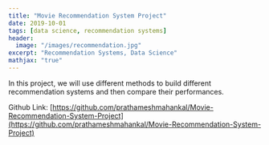 ```yaml
---
title: "Movie Recommendation System Project"
date: 2019-10-01
tags: [data science, recommendation systems]
header:
  image: "/images/recommendation.jpg"
excerpt: "Recommendation Systems, Data Science"
mathjax: "true"
---
```


In this project, we will use different methods to build different recommendation systems and then compare their performances.

Github Link: [https://github.com/prathameshmahankal/Movie-Recommendation-System-Project](https://github.com/prathameshmahankal/Movie-Recommendation-System-Project)